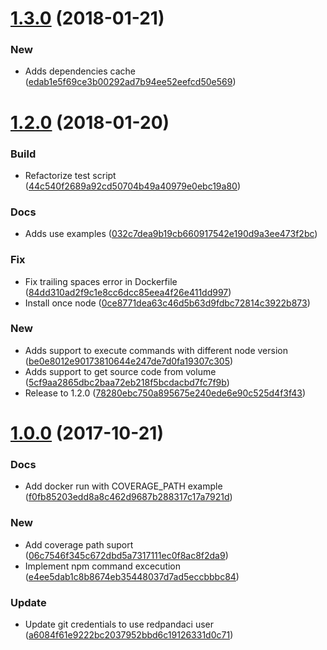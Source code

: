 <a name="1.3.0"></a>
# [1.3.0](https://github.com/red-panda-ci/npm-command-runner/compare/v1.2.0...v1.3.0) (2018-01-21)


### New

* Adds dependencies cache ([edab1e5f69ce3b00292ad7b94ee52eefcd50e569](https://github.com/red-panda-ci/npm-command-runner/commit/edab1e5f69ce3b00292ad7b94ee52eefcd50e569))



<a name="1.2.0"></a>
# [1.2.0](https://github.com/red-panda-ci/npm-command-runner/compare/v1.0.0...v1.2.0) (2018-01-20)


### Build

* Refactorize test script ([44c540f2689a92cd50704b49a40979e0ebc19a80](https://github.com/red-panda-ci/npm-command-runner/commit/44c540f2689a92cd50704b49a40979e0ebc19a80))

### Docs

* Adds use examples ([032c7dea9b19cb660917542e190d9a3ee473f2bc](https://github.com/red-panda-ci/npm-command-runner/commit/032c7dea9b19cb660917542e190d9a3ee473f2bc))

### Fix

* Fix trailing spaces error in Dockerfile ([84dd310ad2f9c1e8cc6dcc85eea4f26e411dd997](https://github.com/red-panda-ci/npm-command-runner/commit/84dd310ad2f9c1e8cc6dcc85eea4f26e411dd997))
* Install once node ([0ce8771dea63c46d5b63d9fdbc72814c3922b873](https://github.com/red-panda-ci/npm-command-runner/commit/0ce8771dea63c46d5b63d9fdbc72814c3922b873))

### New

* Adds support to execute commands with different node version ([be0e8012e90173810644e247de7d0fa19307c305](https://github.com/red-panda-ci/npm-command-runner/commit/be0e8012e90173810644e247de7d0fa19307c305))
* Adds support to get source code from volume ([5cf9aa2865dbc2baa72eb218f5bcdacbd7fc7f9b](https://github.com/red-panda-ci/npm-command-runner/commit/5cf9aa2865dbc2baa72eb218f5bcdacbd7fc7f9b))
* Release to 1.2.0 ([78280ebc750a895675e240ede6e90c525d4f3f43](https://github.com/red-panda-ci/npm-command-runner/commit/78280ebc750a895675e240ede6e90c525d4f3f43))



<a name="1.0.0"></a>
# [1.0.0](https://github.com/red-panda-ci/npm-command-runner/compare/e4ee5dab1c8b8674eb35448037d7ad5eccbbbc84...v1.0.0) (2017-10-21)


### Docs

* Add docker run with COVERAGE_PATH example ([f0fb85203edd8a8c462d9687b288317c17a7921d](https://github.com/red-panda-ci/npm-command-runner/commit/f0fb85203edd8a8c462d9687b288317c17a7921d))

### New

* Add coverage path suport ([06c7546f345c672dbd5a7317111ec0f8ac8f2da9](https://github.com/red-panda-ci/npm-command-runner/commit/06c7546f345c672dbd5a7317111ec0f8ac8f2da9))
* Implement npm command excecution ([e4ee5dab1c8b8674eb35448037d7ad5eccbbbc84](https://github.com/red-panda-ci/npm-command-runner/commit/e4ee5dab1c8b8674eb35448037d7ad5eccbbbc84))

### Update

* Update git credentials to use redpandaci user ([a6084f61e9222bc2037952bbd6c19126331d0c71](https://github.com/red-panda-ci/npm-command-runner/commit/a6084f61e9222bc2037952bbd6c19126331d0c71))



